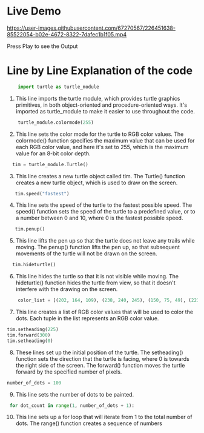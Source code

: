 # Live Demo
 

https://user-images.githubusercontent.com/67270567/226451638-85522054-b02e-4672-8322-7dafec1b1f05.mp4

Press Play to see the Output

# Line by Line Explanation of the code

```python
    import turtle as turtle_module
```
1. This line imports the turtle module, which provides turtle graphics primitives, in both object-oriented and procedure-oriented ways. It's imported as turtle_module to make it easier to use throughout the code.

```python
    turtle_module.colormode(255)
```
2. This line sets the color mode for the turtle to RGB color values. The colormode() function specifies the maximum value that can be used for each RGB color value, and here it's set to 255, which is the maximum value for an 8-bit color depth.

```python
  tim = turtle_module.Turtle()
```
3. This line creates a new turtle object called tim. The Turtle() function creates a new turtle object, which is used to draw on the screen.

```python
   tim.speed("fastest")
```
4. This line sets the speed of the turtle to the fastest possible speed. The speed() function sets the speed of the turtle to a predefined value, or to a number between 0 and 10, where 0 is the fastest possible speed.

```python
   tim.penup()
```
5. This line lifts the pen up so that the turtle does not leave any trails while moving. The penup() function lifts the pen up, so that subsequent movements of the turtle will not be drawn on the screen.

```python
  tim.hideturtle()
```
6. This line hides the turtle so that it is not visible while moving. The hideturtle() function hides the turtle from view, so that it doesn't interfere with the drawing on the screen.

```python
    color_list = [(202, 164, 109), (238, 240, 245), (150, 75, 49), (223, 201, 135), (52, 93, 124), (172, 154, 40), (140, 30, 19), (133, 163, 185), (198, 91, 71), (46, 122, 86), (72, 43, 35), (145, 178, 148), (13, 99, 71), (233, 175, 164), (161, 142, 158), (105, 74, 77), (55, 46, 50), (183, 205, 171), (36, 60, 74), (18, 86, 90), (81, 148, 129), (148, 17, 20), (14, 70, 64), (30, 68, 100), (107, 127, 153), (174, 94, 97), (176, 192, 209)]
```
7. This line creates a list of RGB color values that will be used to color the dots. Each tuple in the list represents an RGB color value.

```python
tim.setheading(225)
tim.forward(300)
tim.setheading(0)
```
8. These lines set up the initial position of the turtle. The setheading() function sets the direction that the turtle is facing, where 0 is towards the right side of the screen. The forward() function moves the turtle forward by the specified number of pixels.

```python
number_of_dots = 100
```
9. This line sets the number of dots to be painted.
```python
 for dot_count in range(1, number_of_dots + 1):
```
10. This line sets up a for loop that will iterate from 1 to the total number of dots. The range() function creates a sequence of numbers

